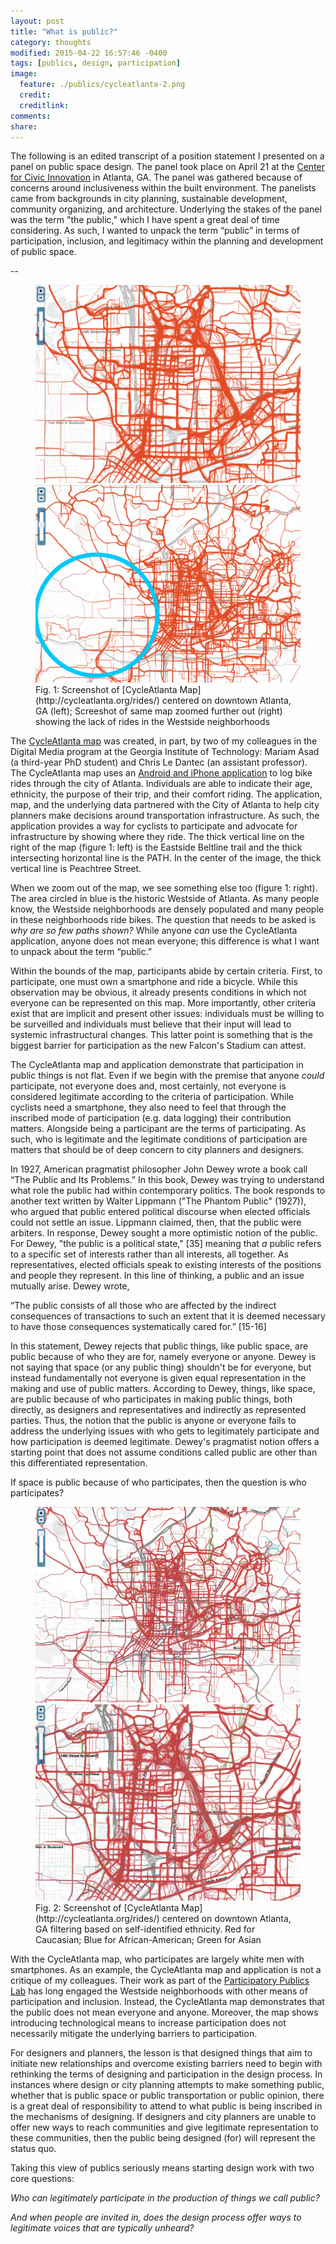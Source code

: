 ```yaml
---
layout: post
title: "What is public?"
category: thoughts
modified: 2015-04-22 16:57:46 -0400
tags: [publics, design, participation]
image:
  feature: ./publics/cycleatlanta-2.png
  credit: 
  creditlink: 
comments: 
share: 
---
```


The following is an edited transcript of a position statement I presented on a panel on public space design. The panel took place on April 21 at the [Center for Civic Innovation](http://www.civicatlanta.org/) in Atlanta, GA. The panel was gathered because of concerns around inclusiveness within the built environment. The panelists came from backgrounds in city planning, sustainable development, community organizing, and architecture. Underlying the stakes of the panel was the term "the public," which I have spent a great deal of time considering. As such, I wanted to unpack the term “public” in terms of participation, inclusion, and legitimacy within the planning and development of public space.

--

<figure class="half">
	<img src="/images/publics/cycleatlanta-1.png">
	<img src="/images/publics/cycleatlanta-2.png">
	<figcaption>Fig. 1: Screenshot of [CycleAtlanta Map](http://cycleatlanta.org/rides/) centered on downtown Atlanta, GA (left); Screeshot of same map zoomed further out (right) showing the lack of rides in the Westside neighborhoods </figcaption>
</figure>

The [CycleAtlanta map](http://cycleatlanta.org/rides/) was created, in part, by two of my colleagues in the Digital Media program at the Georgia Institute of Technology: Mariam Asad (a third-year PhD student) and Chris Le Dantec (an assistant professor). The CycleAtlanta map uses an [Android and iPhone application](http://cycleatlanta.org/) to log bike rides through the city of Atlanta. Individuals are able to indicate their age, ethnicity, the purpose of their trip, and their comfort riding. The application, map, and the underlying data partnered with the City of Atlanta to help city planners make decisions around transportation infrastructure. As such, the application provides a way for cyclists to participate and advocate for infrastructure by showing where they ride. The thick vertical line on the right of the map (figure 1: left) is the Eastside Beltline trail and the thick intersecting horizontal line is the PATH. In the center of the image, the thick vertical line is Peachtree Street.

When we zoom out of the map, we see something else too (figure 1: right). The area circled in blue is the historic Westside of Atlanta. As many people know, the Westside neighborhoods are densely populated and many people in these neighborhoods ride bikes. The question that needs to be asked is *why are so few paths shown?* While anyone *can* use the CycleAtlanta application, anyone does not mean everyone; this difference is what I want to unpack about the term “public.”

Within the bounds of the map, participants abide by certain criteria. First, to participate, one must own a smartphone and ride a bicycle. While this observation may be obvious, it already presents conditions in which not everyone can be represented on this map. More importantly, other criteria exist that are implicit and present other issues: individuals must be willing to be surveilled and individuals must believe that their input will lead to systemic infrastructural changes. This latter point is something that is the biggest barrier for participation as the new Falcon's Stadium can attest.

The CycleAtlanta map and application demonstrate that participation in public things is not flat. Even if we begin with the premise that anyone *could* participate, not everyone does and, most certainly, not everyone is considered legitimate according to the criteria of participation. While cyclists need a smartphone, they also need to feel that through the inscribed mode of participation (e.g. data logging) their contribution matters. Alongside being a participant are the terms of participating. As such, who is legitimate and the legitimate conditions of participation are matters that should be of deep concern to city planners and designers.

In 1927, American pragmatist philosopher John Dewey wrote a book call “The Public and Its Problems.” In this book, Dewey was trying to understand what role the public had within contemporary politics. The book responds to another text written by Walter Lippmann ("The Phantom Public" (1927)), who argued that public entered political discourse when elected officials could not settle an issue. Lippmann claimed, then, that the public were arbiters. In response, Dewey sought a more optimistic notion of the public. For Dewey, "the public is a political state," [35] meaning that *a* public refers to a specific set of interests rather than all interests, all together. As representatives, elected officials speak to existing interests of the positions and people they represent. In this line of thinking, a public and an issue mutually arise. Dewey wrote, 

“The public consists of all those who are affected by the indirect consequences of transactions to such an extent that it is deemed necessary to have those consequences systematically cared for.” [15-16]

In this statement, Dewey rejects that public things, like public space, are public because of who they are for, namely everyone or anyone. Dewey is not saying that space (or any public thing) shouldn't be for everyone, but instead fundamentally not everyone is given equal representation in the making and use of public matters. According to Dewey, things, like space, are public because of who participates in making public things, both directly, as designers and representatives and indirectly as represented parties. Thus, the notion that the public is anyone or everyone fails to address the underlying issues with who gets to legitimately participate and how participation is deemed legitimate. Dewey's pragmatist notion offers a starting point that does not assume conditions called public are other than this differentiated representation.

If space is public because of who participates, then the question is who participates?

<figure class="half">
	<img src="/images/publics/cycleatlanta-3.png">
	<img src="/images/publics/cycleatlanta-4.png">
	<figcaption>Fig. 2: Screenshot of [CycleAtlanta Map](http://cycleatlanta.org/rides/) centered on downtown Atlanta, GA filtering based on self-identified ethnicity. Red for Caucasian; Blue for African-American; Green for Asian</figcaption>
</figure>

With the CycleAtlanta map, who participates are largely white men with smartphones. As an example, the CycleAtlanta map and application is not a critique of my colleagues. Their work as part of the [Participatory Publics Lab](http://participatorypublicslab.net/) has long engaged the Westside neighborhoods with other means of participation and inclusion. Instead, the CycleAtlanta map demonstrates that the public does not mean everyone and anyone. Moreover, the map shows introducing technological means to increase participation does not necessarily mitigate the underlying barriers to participation. 

For designers and planners, the lesson is that designed things that aim to initiate new relationships and overcome existing barriers need to begin with rethinking the terms of designing and participation in the design process. In instances where design or city planning attempts to make something public, whether that is public space or public transportation or public opinion, there is a great deal of responsibility to attend to what public is being inscribed in the mechanisms of designing. If designers and city planners are unable to offer new ways to reach communities and give legitimate representation to these communities, then the public being designed (for) will represent the status quo. 

Taking this view of publics seriously means starting design work with two core questions:

*Who can legitimately participate in the production of things we call public?*

*And when people are invited in, does the design process offer ways to legitimate voices that are typically unheard?*